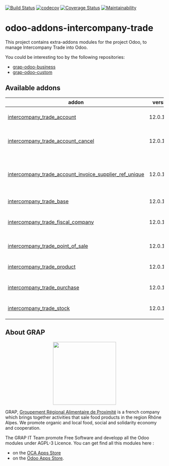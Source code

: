 [![Build Status](https://travis-ci.org/grap/odoo-addons-intercompany-trade.svg?branch=12.0)](https://travis-ci.org/grap/odoo-addons-intercompany-trade)
[![codecov](https://codecov.io/gh/grap/odoo-addons-intercompany-trade/branch/12.0/graph/badge.svg)](https://codecov.io/gh/grap/odoo-addons-intercompany-trade)
[![Coverage Status](https://coveralls.io/repos/github/grap/odoo-addons-intercompany-trade/badge.svg?branch=12.0)](https://coveralls.io/github/grap/odoo-addons-intercompany-trade?branch=12.0)
[![Maintainability](https://api.codeclimate.com/v1/badges/bc6b1fbed487952250e8/maintainability)](https://codeclimate.com/github/grap/odoo-addons-intercompany-trade/maintainability)

# odoo-addons-intercompany-trade

This project contains extra-addons modules for the project Odoo, to manage Intercompany Trade into Odoo.

You could be interesting too by the following repositories:

* [grap-odoo-business](https://github.com/grap/grap-odoo-business)
* [grap-odoo-custom](https://github.com/grap/grap-odoo-custom)

[//]: # (addons)

Available addons
----------------
addon | version | summary
--- | --- | ---
[intercompany_trade_account](intercompany_trade_account/) | 12.0.1.0.3 | Intercompany Trade - Account
[intercompany_trade_account_cancel](intercompany_trade_account_cancel/) | 12.0.1.0.2 | Intercompany Trade - Account Cancel
[intercompany_trade_account_invoice_supplier_ref_unique](intercompany_trade_account_invoice_supplier_ref_unique/) | 12.0.1.0.2 | Intercompany Trade - Account Invoice Supplier Ref Unique
[intercompany_trade_base](intercompany_trade_base/) | 12.0.1.0.4 | Intercompany Trade - Base
[intercompany_trade_fiscal_company](intercompany_trade_fiscal_company/) | 12.0.1.0.2 | Intercompany Trade - Fiscal Company
[intercompany_trade_point_of_sale](intercompany_trade_point_of_sale/) | 12.0.1.0.2 | Intercompany Trade - Point Of Sale
[intercompany_trade_product](intercompany_trade_product/) | 12.0.1.0.3 | Intercompany Trade - Product
[intercompany_trade_purchase](intercompany_trade_purchase/) | 12.0.1.0.3 | Intercompany Trade - Purchase
[intercompany_trade_stock](intercompany_trade_stock/) | 12.0.1.0.1 | Intercompany Trade - Stock

[//]: # (end addons)

## About GRAP

<p align="center">
   <img src="http://www.grap.coop/wp-content/uploads/2016/11/GRAP.png" width="200"/>
</p>

GRAP, [Groupement Régional Alimentaire de Proximité](http://www.grap.coop) is a
french company which brings together activities that sale food products in the
region Rhône Alpes. We promote organic and local food, social and solidarity
economy and cooperation.

The GRAP IT Team promote Free Software and developp all the Odoo modules under
AGPL-3 Licence. You can get find all this modules here :
* on the [OCA Apps Store](https://odoo-community.org/shop?&search=GRAP)
* on the [Odoo Apps Store](https://www.odoo.com/apps/modules/browse?author=GRAP).

